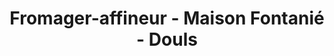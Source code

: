 ---
title: "Fromager-affineur - Maison Fontanié - Douls"
url: /rodez/fromager-affineur-maison-fontanie-douls/
shop: Käse
---